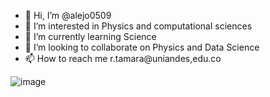 - 👋 Hi, I’m @alejo0509
- 👀 I’m interested in Physics and computational sciences
- 🌱 I’m currently learning Science
- 💞️ I’m looking to collaborate on Physics and Data Science
- 📫 How to reach me r.tamara@uniandes,edu.co

![image](https://user-images.githubusercontent.com/83834312/166865550-4cad40ed-a36a-49f5-9e38-a3a2c6f2879c.png)

